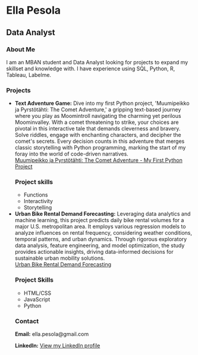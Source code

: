 <html>
<head>
  <title>Ella Pesola</title>
</head>
<body>
  <h1>Ella Pesola</h1>
  <h2>Data Analyst</h2>
  <h3>About Me</h3>
  <p>I am an MBAN student and Data Analyst looking for projects to expand my skillset and knowledge with. I have experience using SQL, Python, R, Tableau, Labelme.</p>

  <h3>Projects</h3>
  <ul>
    <li><strong>Text Adventure Game:</strong> Dive into my first Python project, 'Muumipeikko ja Pyrstötähti: The Comet Adventure,' a gripping text-based journey where you play as Moomintroll navigating the charming yet perilous Moominvalley. With a comet threatening to strike, your choices are pivotal in this interactive tale that demands cleverness and bravery. Solve riddles, engage with enchanting characters, and decipher the comet's secrets. Every decision counts in this adventure that merges classic storytelling with Python programming, marking the start of my foray into the world of code-driven narratives.</li> 
<a href="Text%20adventure%20game%20-%20Comet%20in%20moominland.html">Muumipeikko ja Pyrstötähti: The Comet Adventure - My First Python Project</a></p>
<h3>Project skills</h3>
 <ul>
    <li>Functions</li>
    <li>Interactivity</li>
    <li>Storytelling</li>
  </ul>
   
    
  <li><strong>Urban Bike Rental Demand Forecasting:</strong> Leveraging data analytics and machine learning, this project predicts daily bike rental volumes for a major U.S. metropolitan area. It employs various regression models to analyze influences on rental frequency, considering weather conditions, temporal patterns, and urban dynamics. Through rigorous exploratory data analysis, feature engineering, and model optimization, the study provides actionable insights, driving data-informed decisions for sustainable urban mobility solutions.</li>
  <a href="Urban%20Bike%20Rental%20Demand%20Forecasting.html">Urban Bike Rental Demand Forecasting</a></p>
  <h3>Project Skills</h3>
  <ul>
    <li>HTML/CSS</li>
    <li>JavaScript</li>
    <li>Python</li>
  </ul>

  <h3>Contact</h3>
  <p><strong>Email:</strong> ella.pesola@gmail.com</p>
  <p><strong>LinkedIn:</strong> <a href="https://www.linkedin.com/in/ellapesola/">View my LinkedIn profile</a></p>
</body>
</html>
